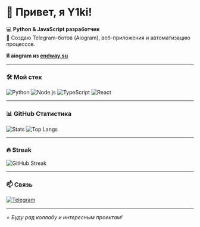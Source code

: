 # 👋 Привет, я Y1ki!

💻 **Python & JavaScript разработчик**  
🚀 Создаю Telegram-ботов (Aiogram), веб-приложения и автоматизацию процессов.  

**Я aiogram из [endway.su](https://endway.su)**  

---

### 🛠 **Мой стек**
![Python](https://img.shields.io/badge/Python-3776AB?style=for-the-badge&logo=python&logoColor=white)
![Node.js](https://img.shields.io/badge/Node.js-339933?style=for-the-badge&logo=node.js&logoColor=white)
![TypeScript](https://img.shields.io/badge/TypeScript-3178C6?style=for-the-badge&logo=typescript&logoColor=white)
![React](https://img.shields.io/badge/React-20232A?style=for-the-badge&logo=react&logoColor=61DAFB)

---

### 📊 **GitHub Статистика**
![Stats](https://github-readme-stats.vercel.app/api?username=Y1ki&show_icons=true&theme=radical)
![Top Langs](https://github-readme-stats.vercel.app/api/top-langs/?username=Y1ki&layout=compact&theme=radical)

---

### 🔥 **Streak**
![GitHub Streak](https://github-readme-streak-stats.herokuapp.com/?user=Y1ki&theme=radical)

---

### 📫 **Связь**
[![Telegram](https://img.shields.io/badge/Telegram-2CA5E0?style=for-the-badge&logo=telegram&logoColor=white)](https://t.me/aiogramxd)

---

⭐️ *Буду рад коллабу и интересным проектам!*
